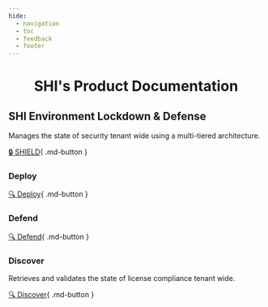 ```yaml
---
hide:
  - navigation
  - toc
  - feedback
  - footer
---
```


<h1 align="center">SHI's Product Documentation</h1>

## SHI Environment Lockdown & Defense

Manages the state of security tenant wide using a multi-tiered architecture.

[:lock: SHIELD](SHIELD/index.md){ .md-button }

### Deploy

[:mag: Deploy](SHIELD/Prerequisites/index.md){ .md-button }

### Defend

[:mag: Defend](SHIELD/Defend/Usage-Guide/index.md){ .md-button }

### Discover

Retrieves and validates the state of license compliance tenant wide.

[:mag: Discover](SHIELD/Discover/index.md){ .md-button }

